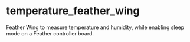 # temperature_feather_wing
Feather Wing to measure temperature and humidity, while enabling sleep mode on a Feather controller board.
